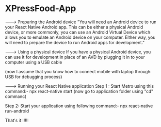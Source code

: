 # XPressFood-App

---> Preparing the Android device
    "You will need an Android device to run your React Native Android app. This can be either a physical Android device, or more commonly, you can use an Android Virtual Device which allows you to emulate an Android device on your computer.
Either way, you will need to prepare the device to run Android apps for development."

---> Using a physical device
  If you have a physical Android device, you can use it for development in place of an AVD by plugging it in to your computer using a USB cable
  
  
(now I assume that you know how to connect mobile with laptop through USB for debugging process)

---> Running your React Native application
Step 1 : Start Metro using this command:-
                                         npx react-native start
(now go to application folder using "cd" commanc)

Step 2: Start your application using following command:-
                                                        npx react-native run-android


That's it  !!!!!
